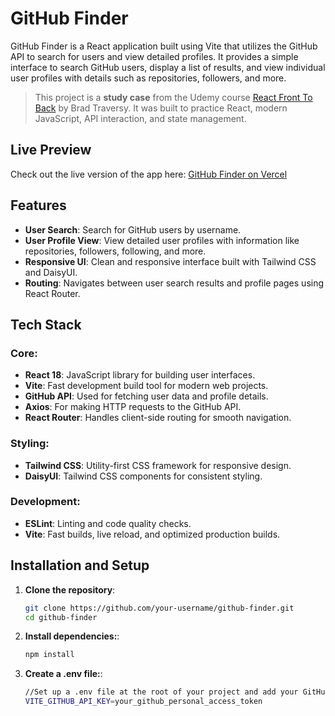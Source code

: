 # GitHub Finder

GitHub Finder is a React application built using Vite that utilizes the GitHub API to search for users and view detailed profiles. It provides a simple interface to search GitHub users, display a list of results, and view individual user profiles with details such as repositories, followers, and more.

> This project is a **study case** from the Udemy course [React Front To Back](https://www.udemy.com/course/modern-react-front-to-back/) by Brad Traversy. It was built to practice React, modern JavaScript, API interaction, and state management.

## Live Preview

Check out the live version of the app here: [GitHub Finder on Vercel](https://github-finder-inky-ten.vercel.app/)

## Features

- **User Search**: Search for GitHub users by username.
- **User Profile View**: View detailed user profiles with information like repositories, followers, following, and more.
- **Responsive UI**: Clean and responsive interface built with Tailwind CSS and DaisyUI.
- **Routing**: Navigates between user search results and profile pages using React Router.

## Tech Stack

### Core:

- **React 18**: JavaScript library for building user interfaces.
- **Vite**: Fast development build tool for modern web projects.
- **GitHub API**: Used for fetching user data and profile details.
- **Axios**: For making HTTP requests to the GitHub API.
- **React Router**: Handles client-side routing for smooth navigation.

### Styling:

- **Tailwind CSS**: Utility-first CSS framework for responsive design.
- **DaisyUI**: Tailwind CSS components for consistent styling.

### Development:

- **ESLint**: Linting and code quality checks.
- **Vite**: Fast builds, live reload, and optimized production builds.

## Installation and Setup

1. **Clone the repository**:
   ```bash
   git clone https://github.com/your-username/github-finder.git
   cd github-finder
2. **Install dependencies:**:
   ```bash
   npm install
3. **Create a .env file:**:
   ```bash
   //Set up a .env file at the root of your project and add your GitHub API key:
   VITE_GITHUB_API_KEY=your_github_personal_access_token
